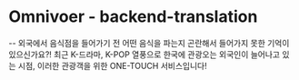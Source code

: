 # Omnivoer - backend-translation
--
외국에서 음식점을 들어가기 전 어떤 음식을 파는지 곤란해서 들어가지 못한 기억이 있으신가요?!
최근 K-드라마, K-POP 열풍으로 한국에 관광오는 외국인이 늘어나고 있는 시점, 이러한 관광객을 위한 ONE-TOUCH 서비스입니다!
